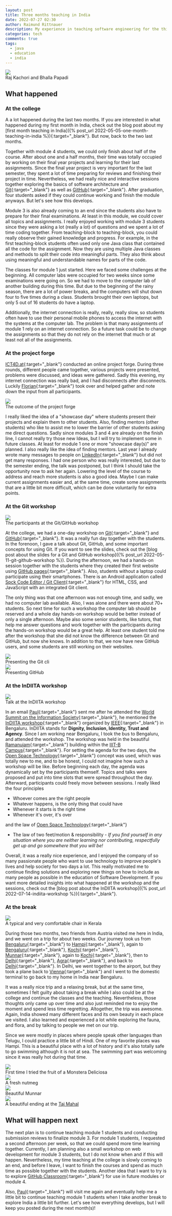 ```yaml
---
layout: post
title: Three months teaching in India
date: 2022-07-27 02:30
author: Raimund Rittnauer
description: My experience in teaching software engineering for the third month at a rural college in India
categories: tech
comments: true
tags:
  - java
  - education
  - india
---
```


<div class="img_row">
  <a href="/assets/img/2022-07-27-three-months-teaching-in-india/raj-kachori-bhalla-papadi.jpeg" target="_blank">
    <img class="col three" src="/assets/img/2022-07-27-three-months-teaching-in-india/raj-kachori-bhalla-papadi.jpeg">
  </a>
</div>
<div class="col three caption">
	Raj Kachori and Bhalla Papadi
</div>

## What happened
### At the college

A a lot happened during the last two months. If you are interested in what happened during my first month in India, check out the blog post about my [first month teaching in India]({% post_url 2022-05-05-one-month-teaching-in-india %}){:target="_blank"}. But now, back to the two last months.

Together with module 4 students, we could only finish about half of the course. After about one and a half months, their time was totally occupied by working on their final year projects and learning for their last assignments. Since the final year project is very important for the last semester, they spent a lot of time preparing for reviews and finishing their project in time. Nevertheless, we had really nice and interactive sessions together exploring the basics of software architecture and [Git](https://git-scm.com/){:target="_blank"} as well as [GitHub](https://github.com/){:target="_blank"}. After graduation, four students asked if they could continue working and finish the module anyways. But let's see how this develops.

Module 3 is also already coming to an end since the students also have to prepare for their final examinations. At least in this module, we could cover all topics and assignments. I really enjoyed working with module 3 students since they were asking a lot (really a lot) of questions and we spent a lot of time coding together. From teaching-block to teaching-block, you could really observe their gained knowledge and progress. For example, in the first teaching-block students often used only one Java class that contained all the code for the assignment. Now they are using multiple Java classes and methods to split their code into meaningful parts. They also think about using meaningful and understandable names for parts of the code.

The classes for module 1 just started. Here we faced some challenges at the beginning. All computer labs were occupied for two weeks since some examinations were going on. So we had to move to the computer lab of another building during this time. But due to the beginning of the rainy season, there are a lot of power breaks, and the computers will shut down four to five times during a class. Students brought their own laptops, but only 5 out of 16 students do have a laptop.

Additionally, the internet connection is really, really, really slow, so students often have to use their personal mobile phones to access the internet with the systems at the computer lab. The problem is that many assignments of module 1 rely on an internet connection. So a future task could be to change the assignments so that they do not rely on the internet that much or at least not all of the assignments.

### At the project forge

[ICT4D.at](https://www.ict4d.at/){:target="_blank"} conducted an online project forge. During three rounds, different people came together, various projects were presented, problems were discussed, and ideas were gathered. Sadly this evening, my internet connection was really bad, and I had disconnects after disconnects. Luckily [Florian](https://www.ict4d.at/about/){:target="_blank"} took over and helped gather and note down the input from all participants.

<div class="img_row">
  <a href="/assets/img/2022-07-27-three-months-teaching-in-india/project-forge.jpg" target="_blank">
    <img class="col three" src="/assets/img/2022-07-27-three-months-teaching-in-india/project-forge.jpg">
  </a>
</div>
<div class="col three caption">
	The outcome of the project forge
</div>

I really liked the idea of a "showcase day" where students present their projects and explain them to other students. Also, finding mentors (other students) who like to assist me to lower the barrier of other students asking me direct questions. Sadly since modules 3 and 4 are already on the finish line, I cannot really try those new Ideas, but I will try to implement some in future classes. At least for module 1 one or more "showcase day(s)" are planned. I also really like the idea of finding mentors. Last year I already wrote many messages to people on [LinkedIn](https://linkedin.com/){:target="_blank"} but did not get many responses. I had one person who was really interested, but due to the semester ending, the talk was postponed, but I think I should take the opportunity now to ask her again. Lowering the level of the course to address and reach more students is also a good idea. Maybe I can make current assignments easier and, at the same time, create some assignments that are a little bit more difficult, which can be done voluntarily for extra points.

### At the Git workshop

<div class="img_row">
  <a href="/assets/img/2022-07-27-three-months-teaching-in-india/git-workshop-1.jpg" target="_blank">
    <img class="col three" src="/assets/img/2022-07-27-three-months-teaching-in-india/git-workshop-1.jpg">
  </a>
</div>
<div class="col three caption">
	The participants at the Git/GitHub workshop
</div>

At the college, we had a one-day workshop on [Git](https://git-scm.com/){:target="_blank"} and [GitHub](https://github.com/){:target="_blank"}. It was a really fun day together with the students. In the forenoon, I gave a talk about Git, GitHub, and some important concepts for using Git. If you want to see the slides, check out the [blog post about the slides for a Git and GitHub workshop]({% post_url 2022-05-11-git-github-workshop %}). During the afternoon, we had a hands-on session together with the students where they created their first website using [GitHub pages](https://pages.github.com/){:target="_blank"}. Also, students without a laptop could participate using their smartphones. There is an Android application called [Spck Code Editor / Git Client](https://play.google.com/store/apps/details?id=io.spck){:target="_blank"} for HTML, CSS, and JavaScript with an integrated Git client.

The only thing was that one afternoon was not enough time, and sadly, we had no computer lab available. Also, I was alone and there were about 70+ students. So next time for such a workshop the computer lab should be reserved and a whole day hands-on workshop would be better instead of only a single afternoon. Maybe also some senior students, like tutors, that help me answer questions and work together with the participants during the hands-on workshop would be a great help. At least one student told me after the workshop that she did not know the difference between Git and GitHub, but now she knows. In addition to that, we now have new GitHub users, and some students are still working on their websites.

<div class="img_row">
  <a href="/assets/img/2022-07-27-three-months-teaching-in-india/git-workshop-2.jpg" target="_blank">
    <img class="col three" src="/assets/img/2022-07-27-three-months-teaching-in-india/git-workshop-2.jpg">
  </a>
</div>
<div class="col three caption">
	Presenting the Git cli
</div>

<div class="img_row">
  <a href="/assets/img/2022-07-27-three-months-teaching-in-india/git-workshop-3.jpg" target="_blank">
    <img class="col three" src="/assets/img/2022-07-27-three-months-teaching-in-india/git-workshop-3.jpg">
  </a>
</div>
<div class="col three caption">
	Presenting GitHub
</div>

### At the InDIITA workshop

<div class="img_row">
  <a href="/assets/img/2022-07-27-three-months-teaching-in-india/indiita.jpg" target="_blank">
    <img class="col three" src="/assets/img/2022-07-27-three-months-teaching-in-india/indiita.jpg">
  </a>
</div>
<div class="col three caption">
	Talk at the InDIITA workshop
</div>

In an email [Paul](https://www.ict4d.at/about/){:target="_blank"} sent me after he attended the [World Summit on the Information Society](https://www.ict4d.at/2022/06/19/ict4d-at-at-the-world-summit-on-the-information-society-forum-2022-discussing-desc-and-acting-as-a-hltf/){:target="_blank"}, he mentioned the [InDIITA workshop](https://engagestandards.ieee.org/InDIITA2022.html){:target="_blank"} organized by [IEEE](https://www.ieee.org/about/ieee-india.html/){:target="_blank"} in Bengaluru. InDIITA stands for __Dignity, Inclusion, Identity, Trust and Agency__. Since I am working near Bengaluru, I took the bus to Bengaluru, and attended the workshop. The workshop was held in the beautiful [Ramanujam](https://en.wikipedia.org/wiki/Srinivasa_Ramanujan){:target="_blank"} building within the [IIIT-B Campus](https://www.iiitb.ac.in/){:target="_blank"}. For setting the agenda for the two days, the [Open Space Technology](https://en.wikipedia.org/wiki/Open_Space_Technology){:target="_blank"} concept was used, which was totally new to me, and to be honest, I could not imagine how such a workshop will be like. Before beginning each day, the agenda was dynamically set by the participants themself. Topics and talks were proposed and put into time slots that were spread throughout the day. Afterward, participants could freely move between sessions. I really liked the four principles

- Whoever comes are the right people
- Whatever happens, is the only thing that could have
- Whenever it starts is the right time
- Whenever it's over, it's over

and the law of [Open Space Technology](https://en.wikipedia.org/wiki/Open_Space_Technology){:target="_blank"}

- The law of two feet/motion & responsibility - _If you find yourself in any situation where you are neither learning nor contributing, respectfully get up and go somewhere that you will be!_

Overall, it was a really nice experience, and I enjoyed the company of so many passionate people who want to use technology to improve people's lives and help society for two days a lot. This really motivated me to continue finding solutions and exploring new things on how to include as many people as possible in the education of Software Development. If you want more detailed insights into what happened at the workshop and the sessions, check out the [blog post about the InDIITA workshop]({% post_url 2022-07-14-indiita-workshop %}){:target="_blank"}.

### At the break

<div class="img_row">
  <a href="/assets/img/2022-07-27-three-months-teaching-in-india/kerala-chair.jpeg" target="_blank">
    <img class="col three" src="/assets/img/2022-07-27-three-months-teaching-in-india/kerala-chair.jpeg">
  </a>
</div>
<div class="col three caption">
	A typical and very comfortable chair in Kerala
</div>

During those two months, two friends from Austria visited me here in India, and we went on a trip for about two weeks. Our journey took us from [Bengaluru](https://goo.gl/maps/qPRpyCzFc343vzXP9){:target="_blank"} to [Hampi](https://goo.gl/maps/PuNJPuwuphz7cnHo7){:target="_blank"}, again to [Bengaluru](https://goo.gl/maps/qPRpyCzFc343vzXP9){:target="_blank"}, [Kochi](https://goo.gl/maps/xT5AnwyLcoq3WeWa9){:target="_blank"}, [Munnar](https://goo.gl/maps/W8H49L5gWi1HUcrq5){:target="_blank"}, again to [Kochi](https://goo.gl/maps/xT5AnwyLcoq3WeWa9){:target="_blank"}, then to [Delhi](https://goo.gl/maps/19UzUTMHYc1SNMmP9){:target="_blank"}, [Agra](https://goo.gl/maps/5qdQovjzZQuB57p47){:target="_blank"}, and back to [Delhi](https://goo.gl/maps/19UzUTMHYc1SNMmP9){:target="_blank"}. In Delhi, we went together to the airport, but they took a plane back to [Vienna](https://goo.gl/maps/yo5kLNJRpwB2rpcy9){:target="_blank"} and I went to the domestic terminal to go back to my home in India near Bengaluru.

It was a really nice trip and a relaxing break, but at the same time, sometimes I felt guilty about taking a break while I also could be at the college and continue the classes and the teaching. Nevertheless, those thoughts only came up over time and also just reminded me to enjoy the moment and spend less time regretting. Altogether, the trip was awesome. Again, India showed many different faces and its own beauty in each place we visited. I also learned and experienced a lot while exploring the fauna, and flora, and by talking to people we met on our trip.

Since we were mostly in places where people speak other languages than Telugu, I could practice a little bit of Hindi. One of my favorite places was Hampi. This is a beautiful place with a lot of history and it's also totally safe to go swimming although it is not at sea. The swimming part was welcoming since it was really hot during that time.

<div class="img_row">
  <a href="/assets/img/2022-07-27-three-months-teaching-in-india/monstera.jpeg" target="_blank">
    <img class="col three" src="/assets/img/2022-07-27-three-months-teaching-in-india/monstera.jpeg">
  </a>
</div>
<div class="col three caption">
	First time I tried the fruit of a Monstera Deliciosa
</div>

<div class="img_row">
  <a href="/assets/img/2022-07-27-three-months-teaching-in-india/nutmeg.jpeg" target="_blank">
    <img class="col three" src="/assets/img/2022-07-27-three-months-teaching-in-india/nutmeg.jpeg">
  </a>
</div>
<div class="col three caption">
	A fresh nutmeg
</div>

<div class="img_row">
  <a href="/assets/img/2022-07-27-three-months-teaching-in-india/munnar.jpeg" target="_blank">
    <img class="col three" src="/assets/img/2022-07-27-three-months-teaching-in-india/munnar.jpeg">
  </a>
</div>
<div class="col three caption">
	Beautiful Munnar
</div>

<div class="img_row">
  <a href="/assets/img/2022-07-27-three-months-teaching-in-india/taj-mahal.jpeg" target="_blank">
    <img class="col three" src="/assets/img/2022-07-27-three-months-teaching-in-india/taj-mahal.jpeg">
  </a>
</div>
<div class="col three caption">
	A beautiful ending at the <a href="https://goo.gl/maps/mUnqnU67pRkfNHuXA">Taj Mahal</a>
</div>

## What will happen next

The next plan is to continue teaching module 1 students and conducting submission reviews to finalize module 3. For module 1 students, I requested a second afternoon per week, so that we could spend more time learning together. Currently, I am planning also a small workshop on web development for module 3 students, but I do not know when and if this will happen. Nevertheless, my time teaching at the college is slowly coming to an end, and before I leave, I want to finish the courses and spend as much time as possible together with the students. Another idea that I want to try is to explore [GitHub Classroom](https://classroom.github.com/){:target="_blank"} for use in future modules or module 4.

Also, [Paul](https://www.ict4d.at/about/){:target="_blank"} will visit me again and eventually help me a little bit to continue teaching module 1 students when I take another break to explore India a little bit further. Let's see how everything develops, but I will keep you posted during the next month(s)!